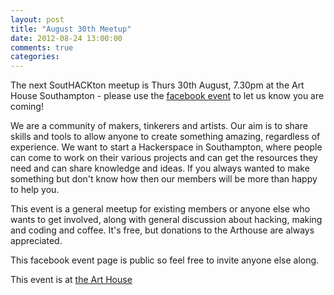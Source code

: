 ```yaml
---
layout: post
title: "August 30th Meetup"
date: 2012-08-24 13:00:00
comments: true
categories:
---
```


The next SoutHACKton meetup is Thurs 30th August, 7.30pm at the Art House
Southampton - please use the
[facebook event](https://www.facebook.com/events/276421892459097/) to let us know
you are coming!

We are a community of makers, tinkerers and artists. Our aim is to
share skills and tools to allow anyone to create something amazing,
regardless of experience. We want to start a Hackerspace in
Southampton, where people can come to work on their various projects
and can get the resources they need and can share knowledge and ideas.
If you always wanted to make something but don't know how then our
members will be more than happy to help you.

This event is a general meetup for existing members or anyone else who
wants to get involved, along with general discussion about hacking,
making and coding and coffee. It's free, but donations to the
Arthouse are always appreciated.

This facebook event page is public so feel free to invite anyone else along.

This event is at [the Art House](http://www.thearthousesouthampton.co.uk/)
